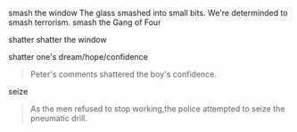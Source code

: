 
smash the window
The glass smashed into small bits.
We're determinded to smash terrorism.
smash the Gang of Four

shatter
shatter the window

shatter one's dream/hope/confidence

>Peter's comments shattered the boy's confidence.


seize

>As the men refused to stop working,the police attempted to seize the pneumatic drill.